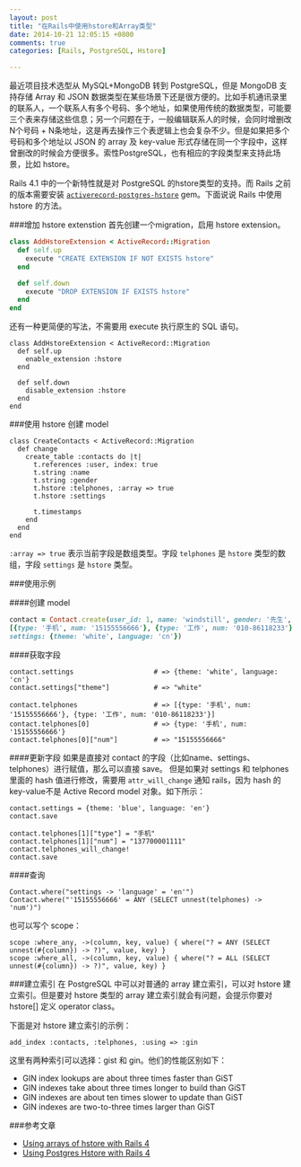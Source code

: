 ```yaml
---
layout: post
title: "在Rails中使用hstore和Array类型"  
date: 2014-10-21 12:05:15 +0800  
comments: true
categories: [Rails, PostgreSQL, Hstore]

---
```


最近项目技术选型从 MySQL+MongoDB 转到 PostgreSQL，但是 MongoDB 支持存储 Array 和 JSON 数据类型在某些场景下还是很方便的。比如手机通讯录里的联系人，一个联系人有多个号码、多个地址，如果使用传统的数据类型，可能要三个表来存储这些信息；另一个问题在于，一般编辑联系人的时候，会同时增删改N个号码 + N条地址，这是再去操作三个表逻辑上也会复杂不少。但是如果把多个号码和多个地址以 JSON 的 array 及 key-value 形式存储在同一个字段中，这样曾删改的时候会方便很多。索性PostgreSQL，也有相应的字段类型来支持此场景，比如 hstore。

<!-- more -->

Rails 4.1 中的一个新特性就是对 PostgreSQL 的hstore类型的支持。而 Rails 之前的版本需要安装 [`activerecord-postgres-hstore`](https://github.com/diogob/activerecord-postgres-hstore) gem。下面说说 Rails 中使用 hstore 的方法。

###增加 hstore extenstion
首先创建一个migration，启用 hstore extension。  

``` ruby
class AddHstoreExtension < ActiveRecord::Migration
  def self.up
    execute "CREATE EXTENSION IF NOT EXISTS hstore"
  end

  def self.down
    execute "DROP EXTENSION IF EXISTS hstore"
  end
end
```

还有一种更简便的写法，不需要用 execute 执行原生的 SQL 语句。

```
class AddHstoreExtension < ActiveRecord::Migration
  def self.up
    enable_extension :hstore
  end

  def self.down
    disable_extension :hstore
  end
end
```

###使用 hstore 创建 model

```
class CreateContacts < ActiveRecord::Migration
  def change
    create_table :contacts do |t|
      t.references :user, index: true
      t.string :name
      t.string :gender
      t.hstore :telphones, :array => true
      t.hstore :settings

      t.timestamps
    end        
  end
end
```

`:array => true` 表示当前字段是数组类型。字段 `telphones` 是 `hstore` 类型的数组，字段 `settings` 是 `hstore` 类型。

###使用示例

####创建 model

``` ruby
contact = Contact.create(user_id: 1, name: 'windstill', gender: '先生', telphones: 
[{type: '手机', num: '15155556666'}, {type: '工作', num: '010-86118233'}], 
settings: {theme: 'white', language: 'cn'})
```
####获取字段

```
contact.settings 					# => {theme: 'white', language: 'cn'}
contact.settings["theme"] 			# => "white"

contact.telphones 					# => [{type: '手机', num: '15155556666'}, {type: '工作', num: '010-86118233'}]
contact.telphones[0] 				# => {type: '手机', num: '15155556666'}
contact.telphones[0]["num"] 		# => "15155556666"
```

####更新字段
如果是直接对 contact 的字段（比如name、settings、telphones）进行赋值，那么可以直接 save。
但是如果对 settings 和 telphones 里面的 hash 值进行修改，需要用 `attr_will_change` 通知 rails，因为 hash 的key-value不是 Active Record model 对象。如下所示：

```
contact.settings = {theme: 'blue', language: 'en'}
contact.save

contact.telphones[1]["type"] = "手机"
contact.telphones[1]["num"] = "137700001111"
contact.telphones_will_change!
contact.save
```

####查询

```
Contact.where("settings -> 'language' = 'en'")
Contact.where("'15155556666' = ANY (SELECT unnest(telphones) -> 'num')")
```

也可以写个 scope：

```
scope :where_any, ->(column, key, value) { where("? = ANY (SELECT unnest(#{column}) -> ?)", value, key) }
scope :where_all, ->(column, key, value) { where("? = ALL (SELECT unnest(#{column}) -> ?)", value, key) }
```

###建立索引
在 PostgreSQL 中可以对普通的 array 建立索引，可以对 hstore 建立索引。但是要对 hstore 类型的 array 建立索引就会有问题，会提示你要对 hstore[] 定义 operator class。

下面是对 hstore 建立索引的示例：

```
add_index :contacts, :telphones, :using => :gin
```

这里有两种索引可以选择：gist 和 gin。他们的性能区别如下：

* GIN index lookups are about three times faster than GiST
* GIN indexes take about three times longer to build than GiST
* GIN indexes are about ten times slower to update than GiST
* GIN indexes are two-to-three times larger than GiST

###参考文章
* [Using arrays of hstore with Rails 4](http://inopinatus.org/2013/07/12/using-arrays-of-hstore-with-rails-4/)
* [Using Postgres Hstore with Rails 4](http://jes.al/2013/11/using-postgres-hstore-rails4/)